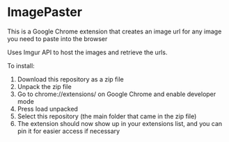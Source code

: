 # ImagePaster
This is a Google Chrome extension that creates an image url for any image you need to paste into the browser

Uses Imgur API to host the images and retrieve the urls.


To install:
1. Download this repository as a zip file
2. Unpack the zip file
3. Go to chrome://extensions/ on Google Chrome and enable developer mode
4. Press load unpacked
5. Select this repository (the main folder that came in the zip file)
6. The extension should now show up in your extensions list, and you can pin it for easier access if necessary
